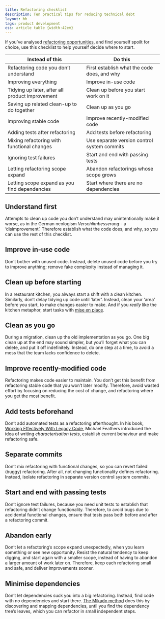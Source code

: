 ```yaml
---
title: Refactoring checklist
description: Ten practical tips for reducing technical debt
layout: hh
tags: product development
css: article table {width:42em}
---
```


If you’ve analysed [refactoring opportunities](technical-debt-goals),
and find yourself spoilt for choice, use this checklist to help yourself decide where to start.

| Instead of this | Do this |
| --------------- | ------- |
| Refactoring code you don’t understand | First establish what the code does, and why |
| Improving everything | Improve in-use code |
| Tidying up later, after all product improvement | Clean up before you start work on it |
| Saving up related clean-up to do together | Clean up as you go |
| Improving stable code | Improve recently-modified code |
| Adding tests after refactoring | Add tests before refactoring |
| Mixing refactoring with functional changes | Use separate version control system commits |
| Ignoring test failures | Start and end with passing tests |
| Letting refactoring scope expand | Abandon refactorings whose scope grows |
| Letting scope expand as you find dependencies | Start where there are no dependencies |

## Understand first

Attempts to clean up code you don’t understand may unintentionally make it worse,
as in the German neologism _Verschlimbesserung_ - a ‘disimprovement’.
Therefore establish what the code does, and why, so you can use the rest of this checklist.

## Improve in-use code

Don’t bother with unused code.
Instead, delete unused code before you try to improve anything;
remove fake complexity instead of managing it.

## Clean up before starting

In a restaurant kitchen, you always start a shift with a clean kitchen.
Similarly, don’t delay tidying up code until ‘later’.
Instead, clean your ‘area’ before you start, to make changes easier to make.
And if you _really_ like the kitchen metaphor, start tasks with
[mise en place](https://buttondown.email/hillelwayne/archive/software-mise-en-place/).

## Clean as you go

During a migration, clean up the old implementation as you go.
One big clean up at the end may sound simpler,
but you’ll forget what you can delete, and put it off indefinitely.
Instead, do one step at a time, to avoid a mess that the team lacks confidence to delete.

## Improve recently-modified code

Refactoring makes code easier to maintain.
You don’t get this benefit from refactoring stable code that you won’t later modify.
Therefore, avoid wasted effort by focusing on reducing the cost of change,
and refactoring where you get the most benefit.

## Add tests beforehand

Don’t add automated tests as a refactoring afterthought.
In his book, [Working Effectively With Legacy Code](https://archive.org/details/working-effectively-with-legacy-code),
Michael Feathers introduced the idea of writing _characterisation tests_,
establish current behaviour and make refactoring safe.

## Separate commits

Don’t mix refactoring with functional changes, so you can revert failed (buggy) refactoring.
After all, not changing functionality defines refactoring.
Instead, isolate refactoring in separate version control system commits.

## Start and end with passing tests

Don’t ignore test failures, because you need unit tests to establish that refactoring didn’t change functionality.
Therefore, to avoid bugs due to accidental functional changes,
ensure that tests pass both before and after a refactoring commit.

## Abandon early

Don’t let a refactoring’s scope expand unexpectedly, when you learn something or see new opportunity.
Resist the natural tendency to keep digging, and start again with a smaller scope, 
instead of having to abandon a larger amount of work later on.
Therefore, keep each refactoring small and safe, and deliver improvements sooner.

## Minimise dependencies

Don’t let dependencies suck you into a big refactoring.
Instead, find code with no dependencies and start there.
[The Mikado method](https://mikadomethod.info/)
does this by discovering and mapping dependencies, until you find the dependency tree’s leaves, 
which you can refactor in small independent steps.